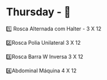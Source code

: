 #                              Thursday - :muscle:



:one: Rosca Alternada com Halter - 3 X 12

:two:Rosca Polia Unilateral 3 X 12

:three:Rosca Barra W Inversa 3 X 12

:four:Abdominal Máquina 4 X 12





